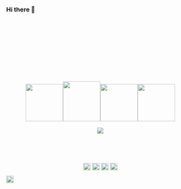 ### Hi there 👋

<br>
<br>
<br>
<br>
<br>
<br>
<br>
<br>
<br>
<p align="center">
  <img src="https://i.giphy.com/media/LMt9638dO8dftAjtco/200.webp" width="100"><img src="https://user-images.githubusercontent.com/74266531/185620519-14cb7a4a-59ed-410b-8c9f-6781f6641065.gif" height="107" width="100"><img src="https://i.giphy.com/media/KzJkzjggfGN5Py6nkT/200.webp" width="100"><img src="https://i.giphy.com/media/IdyAQJVN2kVPNUrojM/200.webp" width="100"><br><br>
  <img src="https://media.giphy.com/media/gG9fVWJdN41NeiHhzk/giphy.gif" /><br><br>

</p>

<br>
<br>
<p align="center">
      <a href="https://pastebin.com/P6NuqEa7" target="_blank"><img align="center" src="https://cdn.jsdelivr.net/npm/simple-icons@3.0.1/icons/discord.svg" alt="Tarook#2022" height="20" width="20" /></a>
      <a href="https://t.me/tarook" target="_blank"><img align="center" src="https://cdn.jsdelivr.net/npm/simple-icons@3.0.1/icons/telegram.svg" alt="@tarook" height="20" width="20" /></a>
      <a href="mailto:tarekthedream@gmail.com" target="_blank"><img align="center" src="https://cdn.jsdelivr.net/npm/simple-icons@3.0.1/icons/gmail.svg" alt="tarekthedream@gmail.com" height="20" width="20" /></a>
<a href="https://facebook.com/t2turbo" target="_blank"><img align="center" src="https://cdn.jsdelivr.net/npm/simple-icons@3.0.1/icons/facebook.svg" alt="t2turbo" height="20" width="20" /></a>


<a href="https://instagram.com/oldtarek" target="_blank"><img align="center" src="https://cdn.jsdelivr.net/npm/simple-icons@3.0.1/icons/instagram.svg" alt="oldtarek" height="20" width="20" /></a>

</p>
<br>
<br>
<br>
